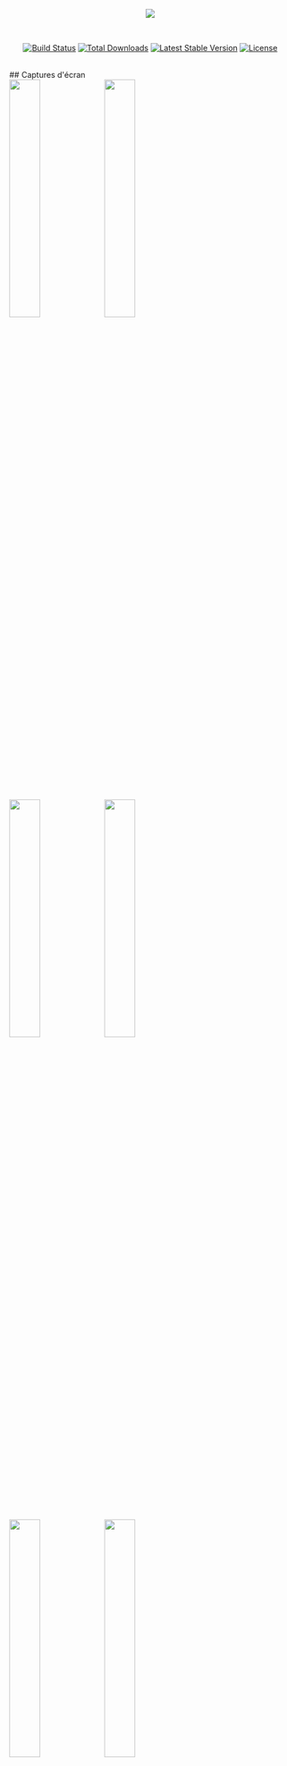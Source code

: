 <p align="center"><a href="https://laravel.com" target="_blank"><img src="https://github.com/mathlan/sneakme/assets/79312930/875e162c-8dbb-4ed6-8f10-cfe14cde5238"/></a></p>
</br>
<p align="center">
<a href="https://github.com/laravel/framework/actions"><img src="https://github.com/laravel/framework/workflows/tests/badge.svg" alt="Build Status"></a>
<a href="https://packagist.org/packages/laravel/framework"><img src="https://img.shields.io/packagist/dt/laravel/framework" alt="Total Downloads"></a>
<a href="https://packagist.org/packages/laravel/framework"><img src="https://img.shields.io/packagist/v/laravel/framework" alt="Latest Stable Version"></a>
<a href="https://packagist.org/packages/laravel/framework"><img src="https://img.shields.io/packagist/l/laravel/framework" alt="License"></a>
</p>
</br>
## Captures d'écran
</br>
<img src="https://github.com/mathlan/sneakme/assets/79312930/2964b25f-bdec-45e2-922b-6633bd2e045e" width="33%"/>
<img src="https://github.com/mathlan/sneakme/assets/79312930/57020c3c-fe80-4eea-ba74-5113d9ae9e38" width="33%"/>
<img src="https://github.com/mathlan/sneakme/assets/79312930/aacdb6c6-a6d2-4e1f-825d-2c52a8afca1e" width="33%"/>
<img src="https://github.com/mathlan/sneakme/assets/79312930/59cb7b8c-e516-423a-a162-a384efa0fc9e" width="33%"/>
<img src="https://github.com/mathlan/sneakme/assets/79312930/6c972c60-0235-4475-8aee-52d89b17da3e" width="33%"/>
<img src="https://github.com/mathlan/sneakme/assets/79312930/447f5024-b564-4eed-9ca8-66ca74461dc8" width="33%"/>

## Caractéristiques

<p align="center"><a href="https://laravel.com" target="_blank"><img src="https://raw.githubusercontent.com/laravel/art/master/logo-lockup/5%20SVG/2%20CMYK/1%20Full%20Color/laravel-logolockup-cmyk-red.svg" width="400" alt="Laravel Logo"></a></p>

## Fonctionnalités

- Catalogues de marques et de produits
- Disparition des bulles de choix après décision de l'utilisateur.
